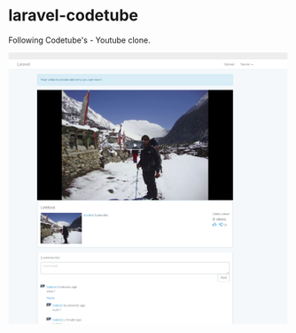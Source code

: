 # laravel-codetube

Following Codetube's - Youtube clone.

![Image](https://raw.githubusercontent.com/drklrd/laravel-codetube/master/laravel-codetube.png)

